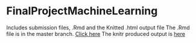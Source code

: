 # FinalProjectMachineLearning
Includes submission files, .Rmd and the Knitted .html output file
The .Rmd file is in the master branch. [Click here](https://github.com/jtgharp/FinalProjectMachineLearning/blob/master/MLProject.Rmd)
The knitr produced output is [here](https://jtgharp.github.io/FinalProjectMachineLearning/)
